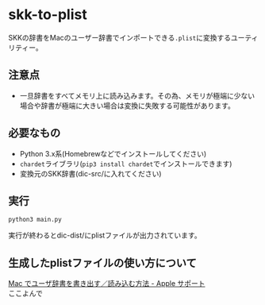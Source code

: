 # skk-to-plist

SKKの辞書をMacのユーザー辞書でインポートできる`.plist`に変換するユーティリティー。

## 注意点

- 一旦辞書をすべてメモリ上に読み込みます。その為、メモリが極端に少ない場合や辞書が極端に大きい場合は変換に失敗する可能性があります。

## 必要なもの

- Python 3.x系(Homebrewなどでインストールしてください)
- `chardet`ライブラリ(`pip3 install chardet`でインストールできます)
- 変換元のSKK辞書(dic-src/に入れてください)

## 実行

```
python3 main.py
```
実行が終わるとdic-dist/にplistファイルが出力されています。

## 生成したplistファイルの使い方について

[Mac でユーザ辞書を書き出す／読み込む方法 - Apple サポート](https://support.apple.com/ja-jp/HT204006)  
ここよんで